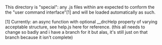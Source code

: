 This directory is "special": any .js files within are expected to conform the the "user command interface"[1] and will be loaded automatically as such.

[1] Currently: an async function with optional __drcHelp property of varying acceptable structure, see help.js here for reference. (this all needs to change so badly and i have a branch for it but alas, it's still just on that branch because it isn't complete)